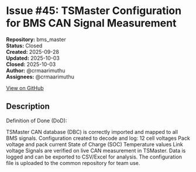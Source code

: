 # Issue #45: TSMaster Configuration for BMS CAN Signal Measurement

**Repository:** bms_master  
**Status:** Closed  
**Created:** 2025-09-28  
**Updated:** 2025-10-03  
**Closed:** 2025-10-03  
**Author:** @crmaarimuthu  
**Assignees:** @crmaarimuthu  

[View on GitHub](https://github.com/Simtestlab/bms_master/issues/45)

## Description

Definition of Done (DoD):

TSMaster CAN database (DBC) is correctly imported and mapped to all BMS signals.
Configuration created to decode and log:
12 cell voltages
Pack voltage and pack current
State of Charge (SOC)
Temperature values
Link voltage
Signals are verified on live CAN measurement in TSMaster.
Data is logged and can be exported to CSV/Excel for analysis.
The configuration file is uploaded to the common repository for team use.